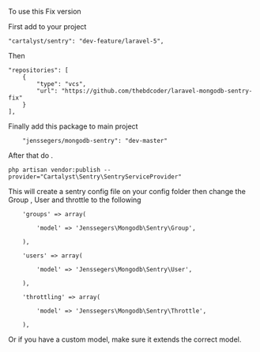 To use this Fix version

First add to your project 

    "cartalyst/sentry": "dev-feature/laravel-5",
Then

    "repositories": [
        {
            "type": "vcs",
            "url": "https://github.com/thebdcoder/laravel-mongodb-sentry-fix"
        }
    ],

Finally add this package to main project

        "jenssegers/mongodb-sentry": "dev-master"


After that do .

    php artisan vendor:publish --provider="Cartalyst\Sentry\SentryServiceProvider"

This will create a sentry config file on your config folder then change the Group , User and throttle to the following 

```
    'groups' => array(

        'model' => 'Jenssegers\Mongodb\Sentry\Group',

    ),

    'users' => array(

        'model' => 'Jenssegers\Mongodb\Sentry\User',

    ),

    'throttling' => array(

        'model' => 'Jenssegers\Mongodb\Sentry\Throttle',

    ),
```

Or if you have a custom model, make sure it extends the correct model.
